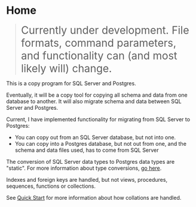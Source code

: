 # Home

> <span style="font-size:2em;">Currently under development. File formats, command parameters, and functionality can (and most likely will) change.</span>

This is a copy program for SQL Server and Postgres.

Eventually, it will be a copy tool for copying all schema and data from one database to another. It will also migrate schema and data between SQL Server and Postgres.

Current, I have implemented functionality for migrating from SQL Server to Postgres:

- You can copy out from an SQL Server database, but not into one.
- You can copy into a Postgres database, but not out from one, and the schema and data files used, has to come from SQL Server

The conversion of SQL Server data types to Postgres data types are "static". For more information about type conversions, [go here](./type_mss_pg.md).

Indexes and foreign keys are handled, but not views, procedures, sequences, functions or collections.

See [Quick Start](./quick_start.md) for more information about how collations are handled.

